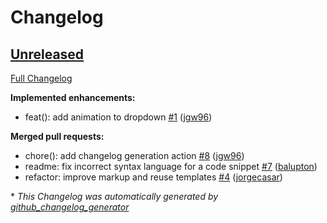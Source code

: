 # Changelog

## [Unreleased](https://github.com/pwa-builder/pwa-auth/tree/HEAD)

[Full Changelog](https://github.com/pwa-builder/pwa-auth/compare/2f4770db506a0b8978e51160709862770c3ee543...HEAD)

**Implemented enhancements:**

- feat\(\): add animation to dropdown [\#1](https://github.com/pwa-builder/pwa-auth/pull/1) ([jgw96](https://github.com/jgw96))

**Merged pull requests:**

- chore\(\): add changelog generation action [\#8](https://github.com/pwa-builder/pwa-auth/pull/8) ([jgw96](https://github.com/jgw96))
- readme: fix incorrect syntax language for a code snippet [\#7](https://github.com/pwa-builder/pwa-auth/pull/7) ([balupton](https://github.com/balupton))
- refactor: improve markup and reuse templates [\#4](https://github.com/pwa-builder/pwa-auth/pull/4) ([jorgecasar](https://github.com/jorgecasar))



\* *This Changelog was automatically generated by [github_changelog_generator](https://github.com/github-changelog-generator/github-changelog-generator)*

